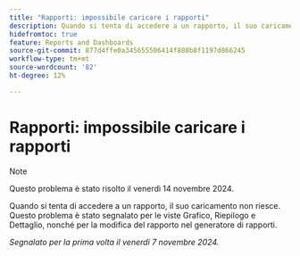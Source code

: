 ```yaml
---
title: "Rapporti: impossibile caricare i rapporti"
description: Quando si tenta di accedere a un rapporto, il suo caricamento non riesce. Questo problema è stato segnalato per le viste Grafico, Riepilogo e Dettaglio, nonché per la modifica del rapporto nel generatore di rapporti.
hidefromtoc: true
feature: Reports and Dashboards
source-git-commit: 877d4ffe0a345655506414f880b8f1197d866245
workflow-type: tm+mt
source-wordcount: '82'
ht-degree: 12%

---
```


# Rapporti: impossibile caricare i rapporti

>[!NOTE]
>
>Questo problema è stato risolto il venerdì 14 novembre 2024.

Quando si tenta di accedere a un rapporto, il suo caricamento non riesce. Questo problema è stato segnalato per le viste Grafico, Riepilogo e Dettaglio, nonché per la modifica del rapporto nel generatore di rapporti.

_Segnalato per la prima volta il venerdì 7 novembre 2024._
